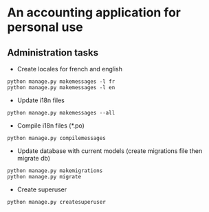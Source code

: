 # An accounting application for personal use

## Administration tasks

* Create locales for french and english
```
python manage.py makemessages -l fr
python manage.py makemessages -l en
```
* Update i18n files
```
python manage.py makemessages --all
```
* Compile i18n files (*.po)
```
python manage.py compilemessages
```
* Update database with current models (create migrations file then migrate db)
```
python manage.py makemigrations
python manage.py migrate
```
* Create superuser
```
python manage.py createsuperuser
```
